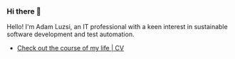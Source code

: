 ### Hi there 👋

Hello! I'm Adam Luzsi, an IT professional with a keen interest in sustainable software development and test automation.

- [Check out the course of my life | CV](CV.md)
